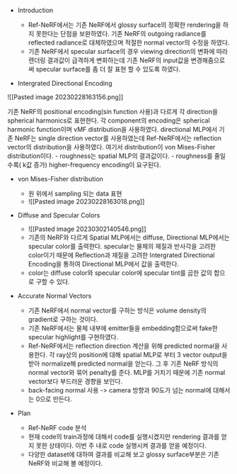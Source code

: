 - Introduction
	- Ref-NeRF에서는 기존 NeRF에서 glossy surface의 정확한 rendering을 하지 못한다는 단점을 보완하였다. 기존 NeRF의 outgoing radiance를 reflected radiance로 대체하였으며 적절한 normal vector의 수정을 하였다. 
	- 기존 NeRF에서 specular surface의 경우 viewing direction의 변화에 따라 렌더링 결과값이 급격하게 변화하는데 기존 NeRF의 input값을 변경해줌으로써 specular surface를 좀 더 잘 표현 할 수 있도록 하였다. 

- Intergrated Directional Encoding

![[Pasted image 20230228163156.png]]

기존 NeRF의 positional encoding(sin function 사용)과 다르게 각 direction을 spherical harmonics로 표현한다. 각 component의 encoding은 spherical harmonic function이며 vMF distribution을 사용하였다. 
directional MLP에서 기존 NeRF는 single direction vector를 사용하였는데 Ref-NeRF에서는 reflection vector의 distribution을 사용하였다. 여기서 distribution이 von Mises-Fisher distribution이다. 
	- roughness는 spatial MLP의 결과값이다. 
	- roughness를 줄일수록( k값 증가) higher-frequency encoding이 요구된다. 

- von Mises-Fisher distribution
	- 원 위에서 sampling 되는 data 표현
	- ![[Pasted image 20230228163018.png]] 

- Diffuse and Specular Colors
	- ![[Pasted image 20230302140546.png]]
	- 기존의 NeRF와 다르게 Spatial MLP에서는 diffuse, Directional MLP에서는 specular color를 출력한다. specular는 물체의 재질과 반사각을 고려한 color이기 때문에 Reflection과 재질을 고려한 Intergrated Directional Encoding을 통하여 Directional MLP에서 값을 출력한다. 
	- color는 diffuse color와 specular color에 specular tint를 곱한 값의 합으로 구할 수 있다. 

- Accurate Normal Vectors
	- 기존 NeRF에서 normal vector를 구하는 방식은 volume density의 gradient로 구하는 것이다. 
	- 기존 NeRF에서는 물체 내부에 emitter들을 embedding함으로써 fake한 specular highlight를 구현하였다.
	- Ref-NeRF에서는 reflection direction 계산을 위해 predicted normal을 사용한다. 각 ray상의 position에 대해 spatial MLP로 부터 3 vector output을 받아 normalize해 predicted normal을 얻는다. 그 후 기존 NeRF 방식의 normal vector와 묶어 penalty를 준다. MLP를 거치기 때문에 기존 normal vector보다 부드러운 경향을 보인다. 
	- back-facing normal 사용 -> camera 방향과 90도가 넘는 normal에 대해서는 0으로 만든다.

- Plan
	- Ref-NeRF code 분석
	- 현재 code의 train과정에 대해서 code를 실행시켰지만 rendering 결과를 얻지 못한 상태이다. 이번 주 내로 code 실행시켜 결과를 얻을 예정이다.
	- 다양한 dataset에 대하여 결과를 비교해 보고 glossy surface부분은 기존 NeRF와 비교해 볼 예정이다. 

